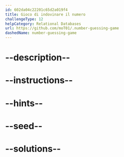 ```yaml
---
id: 602da04c22201c65d2a019f4
title: Gioco di indovinare il numero
challengeType: 12
helpCategory: Relational Databases
url: https://github.com/moT01/.number-guessing-game
dashedName: number-guessing-game
---
```


# --description--

# --instructions--

# --hints--

# --seed--

# --solutions--
